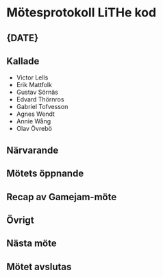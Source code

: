 # Mötesprotokoll LiTHe kod 

## {DATE}

## Kallade
- Victor Lells
- Erik Mattfolk
- Gustav Sörnäs
- Edvard Thörnros
- Gabriel Tofvesson
- Agnes Wendt
- Annie Wång
- Olav Övrebö

## Närvarande

## Mötets öppnande

## Recap av Gamejam-möte

## Övrigt

## Nästa möte

## Mötet avslutas
